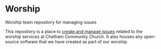# Worship
Worship team repository for managing issues

This repository is a place to [create and manage issues](https://github.com/chatham-community-church/Worship/issues)
related to the worship services at Chatham Community Church.
It also houses any open-source software that we have created as part of our worship.

